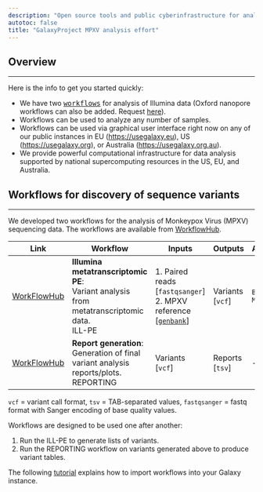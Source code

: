 ```yaml
---
description: "Open source tools and public cyberinfrastructure for analysis of MonkeyPox data"
autotoc: false
title: "GalaxyProject MPXV analysis effort"
---
```


## Overview

-----

Here is the info to get you started quickly:

- We have two [<kbd>workflows</kbd>](#workflows-for-discovery-of-sequence-variants) for analysis of Illumina data (Oxford nanopore workflows can also be added. Request [here](https://help.galaxyproject.org)).
- Workflows can be used to analyze any number of samples.
- Workflows can be used via graphical user interface right now on any of our public instances in EU (https://usegalaxy.eu), US (https://usegalaxy.org), or Australia (https://usegalaxy.org.au). 
- We provide powerful computational infrastructure for data analysis supported by national supercomputing resources in the US, EU, and Australia. 


## Workflows for discovery of sequence variants

-----

We developed two workflows for the analysis of Monkeypox Virus (MPXV) sequencing data. The workflows are available from [WorkflowHub](https://workflowhub.eu/). 


| Link | Workflow |  Inputs | Outputs | Aligner | Caller | 
|---|--------|-------|--------|--------------|-----------------|
| [WorkFlowHub](https://workflowhub.eu/workflows/353)      |**Illumina metatranscriptomic PE**:<br> Variant analysis from metatranscriptomic data.<br><span class="badge badge-success">ILL-PE</span>                               | 1. Paired reads [`fastqsanger`]<br>2. MPXV reference   [[`genbank`](https://www.ncbi.nlm.nih.gov/nuccore/MT903340)] | Variants [`vcf`] | `BWA MEM` | `lofreq` |
| [WorkFlowHub](https://workflowhub.eu/workflows/354)           |**Report generation**:<br> Generation of final variant analysis reports/plots.<br><span class="badge badge-info">REPORTING</span>                                                 | Variants [`vcf`] | Reports [`tsv`] | - | - | 
 
 `vcf` = variant call format, `tsv` = TAB-separated values, `fastqsanger` = fastq format with Sanger encoding of base quality values.

Workflows are designed to be used one after another:

1. Run the <span class="badge badge-success">ILL-PE</span> to generate lists of variants.
2. Run the <span class="badge badge-info">REPORTING</span> workflow on variants generated above to produce variant tables. 

The following [tutorial](https://training.galaxyproject.org/training-material/topics/variant-analysis/tutorials/sars-cov-2-variant-discovery/tutorial.html#from-fastq-to-annotated-allelic-variants) explains how to import workflows into your Galaxy instance.


